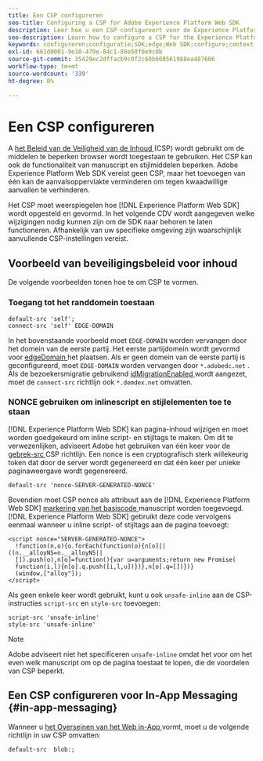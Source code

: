 ```yaml
---
title: Een CSP configureren
seo-title: Configuring a CSP for Adobe Experience Platform Web SDK
description: Leer hoe u een CSP configureert voor de Experience Platform Web SDK
seo-description: Learn how to configure a CSP for the Experience Platform Web SDK
keywords: configureren;configuratie;SDK;edge;Web SDK;configure;context;web;apparaat;omgeving;web SDK-instellingen;content-beveiligingsbeleid;
exl-id: 661d0001-9e10-479e-84c1-80e58f0e9c0b
source-git-commit: 35429ec2dffacb9c0f2c60b608561988ea487606
workflow-type: tm+mt
source-wordcount: '339'
ht-degree: 0%

---
```


# Een CSP configureren

A [ het Beleid van de Veiligheid van de Inhoud ](https://developer.mozilla.org/en-US/docs/Web/HTTP/Headers/Content-Security-Policy) (CSP) wordt gebruikt om de middelen te beperken browser wordt toegestaan te gebruiken. Het CSP kan ook de functionaliteit van manuscript en stijlmiddelen beperken. Adobe Experience Platform Web SDK vereist geen CSP, maar het toevoegen van één kan de aanvalsoppervlakte verminderen om tegen kwaadwillige aanvallen te verhinderen.

Het CSP moet weerspiegelen hoe [!DNL Experience Platform Web SDK] wordt opgesteld en gevormd. In het volgende CDV wordt aangegeven welke wijzigingen nodig kunnen zijn om de SDK naar behoren te laten functioneren. Afhankelijk van uw specifieke omgeving zijn waarschijnlijk aanvullende CSP-instellingen vereist.

## Voorbeeld van beveiligingsbeleid voor inhoud

De volgende voorbeelden tonen hoe te om CSP te vormen.

### Toegang tot het randdomein toestaan

```
default-src 'self';
connect-src 'self' EDGE-DOMAIN
```

In het bovenstaande voorbeeld moet `EDGE-DOMAIN` worden vervangen door het domein van de eerste partij. Het eerste partijdomein wordt gevormd voor [ edgeDomain ](../commands/configure/edgedomain.md) het plaatsen. Als er geen domein van de eerste partij is geconfigureerd, moet `EDGE-DOMAIN` worden vervangen door `*.adobedc.net` . Als de bezoekersmigratie gebruikend [ idMigrationEnabled ](../commands/configure/idmigrationenabled.md) wordt aangezet, moet de `connect-src` richtlijn ook `*.demdex.net` omvatten.

### NONCE gebruiken om inlinescript en stijlelementen toe te staan

[!DNL Experience Platform Web SDK] kan pagina-inhoud wijzigen en moet worden goedgekeurd om inline script- en stijltags te maken. Om dit te verwezenlijken, adviseert Adobe het gebruiken van één keer voor de [ gebrek-src ](https://developer.mozilla.org/en-US/docs/Web/HTTP/Headers/Content-Security-Policy/default-src) CSP richtlijn. Een nonce is een cryptografisch sterk willekeurig token dat door de server wordt gegenereerd en dat één keer per unieke paginaweergave wordt gegenereerd.

```
default-src 'nonce-SERVER-GENERATED-NONCE'
```

Bovendien moet CSP nonce als attribuut aan de [!DNL Experience Platform Web SDK] [ markering van het basiscode ](../install/library.md) manuscript worden toegevoegd. [!DNL Experience Platform Web SDK] gebruikt deze code vervolgens eenmaal wanneer u inline script- of stijltags aan de pagina toevoegt:

```
<script nonce="SERVER-GENERATED-NONCE">
  !function(n,o){o.forEach(function(o){n[o]||((n.__alloyNS=n.__alloyNS||
  []).push(o),n[o]=function(){var u=arguments;return new Promise(
  function(i,l){n[o].q.push([i,l,u])})},n[o].q=[])})}
  (window,["alloy"]);
</script>
```

Als geen enkele keer wordt gebruikt, kunt u ook `unsafe-inline` aan de CSP-instructies `script-src` en `style-src` toevoegen:

```
script-src 'unsafe-inline'
style-src 'unsafe-inline'
```

>[!NOTE]
>
>Adobe **&#x200B;**&#x200B;adviseert niet het specificeren `unsafe-inline` omdat het voor om het even welk manuscript om op de pagina toestaat te lopen, die de voordelen van CSP beperkt.

## Een CSP configureren voor In-App Messaging {#in-app-messaging}

Wanneer u [ het Overseinen van het Web in-App ](../personalization/web-in-app-messaging.md) vormt, moet u de volgende richtlijn in uw CSP omvatten:

```
default-src  blob:;
```
